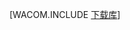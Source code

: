 <properties linkid="java-download-linux" urlDisplayName="Download for Linux" pageTitle="Download the Azure SDK for Java (Linux)" metaKeywords="Azure SDK Java, Azure Java Maven, Azure Maven, Azure plugin for Eclipse, Azure Eclipse Java" description="Download the Azure SDK for Java. Code is provided if you are set up to use Maven for build." metaCanonical="" disqusComments="1" umbracoNaviHide="1" services="" documentationCenter="Java" title="Download the Azure SDK for Java" authors="robmcm" solutions="" manager="wpickett" editor="mollybos" scriptId="" videoId="" />
<tags ms.service=""
    ms.date=""
    wacn.date=""
    />

[WACOM.INCLUDE [下载库](../includes/download_libraries.md)]

  [下载库]: ../includes/download_libraries.md
